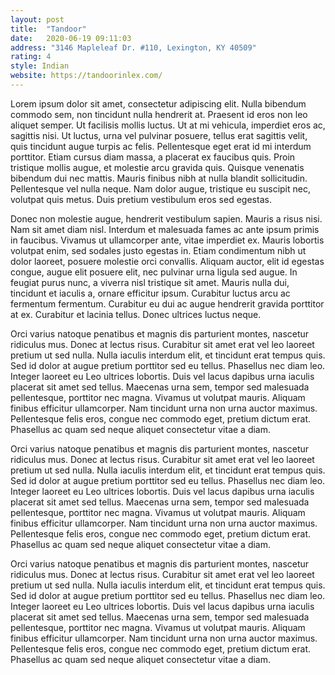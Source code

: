 ```yaml
---
layout: post
title:  "Tandoor"
date:   2020-06-19 09:11:03
address: "3146 Mapleleaf Dr. #110, Lexington, KY 40509"
rating: 4
style: Indian
website: https://tandoorinlex.com/
---
```


Lorem ipsum dolor sit amet, consectetur adipiscing elit. Nulla bibendum commodo sem, non tincidunt nulla hendrerit at. Praesent id eros non leo aliquet semper. Ut facilisis mollis luctus. Ut at mi vehicula, imperdiet eros ac, sagittis nisi. Ut luctus, urna vel pulvinar posuere, tellus erat sagittis velit, quis tincidunt augue turpis ac felis. Pellentesque eget erat id mi interdum porttitor. Etiam cursus diam massa, a placerat ex faucibus quis. Proin tristique mollis augue, et molestie arcu gravida quis. Quisque venenatis bibendum dui nec mattis. Mauris finibus nibh at nulla blandit sollicitudin. Pellentesque vel nulla neque. Nam dolor augue, tristique eu suscipit nec, volutpat quis metus. Duis pretium vestibulum eros sed egestas.

Donec non molestie augue, hendrerit vestibulum sapien. Mauris a risus nisi. Nam sit amet diam nisl. Interdum et malesuada fames ac ante ipsum primis in faucibus. Vivamus ut ullamcorper ante, vitae imperdiet ex. Mauris lobortis volutpat enim, sed sodales justo egestas in. Etiam condimentum nibh ut dolor laoreet, posuere molestie orci convallis. Aliquam auctor, elit id egestas congue, augue elit posuere elit, nec pulvinar urna ligula sed augue. In feugiat purus nunc, a viverra nisl tristique sit amet. Mauris nulla dui, tincidunt et iaculis a, ornare efficitur ipsum. Curabitur luctus arcu ac fermentum fermentum. Curabitur eu dui ac augue hendrerit gravida porttitor at ex. Curabitur et lacinia tellus. Donec ultrices luctus neque.

Orci varius natoque penatibus et magnis dis parturient montes, nascetur ridiculus mus. Donec at lectus risus. Curabitur sit amet erat vel leo laoreet pretium ut sed nulla. Nulla iaculis interdum elit, et tincidunt erat tempus quis. Sed id dolor at augue pretium porttitor sed eu tellus. Phasellus nec diam leo. Integer laoreet eu Leo ultrices lobortis. Duis vel lacus dapibus urna iaculis placerat sit amet sed tellus. Maecenas urna sem, tempor sed malesuada pellentesque, porttitor nec magna. Vivamus ut volutpat mauris. Aliquam finibus efficitur ullamcorper. Nam tincidunt urna non urna auctor maximus. Pellentesque felis eros, congue nec commodo eget, pretium dictum erat. Phasellus ac quam sed neque aliquet consectetur vitae a diam.

Orci varius natoque penatibus et magnis dis parturient montes, nascetur ridiculus mus. Donec at lectus risus. Curabitur sit amet erat vel leo laoreet pretium ut sed nulla. Nulla iaculis interdum elit, et tincidunt erat tempus quis. Sed id dolor at augue pretium porttitor sed eu tellus. Phasellus nec diam leo. Integer laoreet eu Leo ultrices lobortis. Duis vel lacus dapibus urna iaculis placerat sit amet sed tellus. Maecenas urna sem, tempor sed malesuada pellentesque, porttitor nec magna. Vivamus ut volutpat mauris. Aliquam finibus efficitur ullamcorper. Nam tincidunt urna non urna auctor maximus. Pellentesque felis eros, congue nec commodo eget, pretium dictum erat. Phasellus ac quam sed neque aliquet consectetur vitae a diam.

Orci varius natoque penatibus et magnis dis parturient montes, nascetur ridiculus mus. Donec at lectus risus. Curabitur sit amet erat vel leo laoreet pretium ut sed nulla. Nulla iaculis interdum elit, et tincidunt erat tempus quis. Sed id dolor at augue pretium porttitor sed eu tellus. Phasellus nec diam leo. Integer laoreet eu Leo ultrices lobortis. Duis vel lacus dapibus urna iaculis placerat sit amet sed tellus. Maecenas urna sem, tempor sed malesuada pellentesque, porttitor nec magna. Vivamus ut volutpat mauris. Aliquam finibus efficitur ullamcorper. Nam tincidunt urna non urna auctor maximus. Pellentesque felis eros, congue nec commodo eget, pretium dictum erat. Phasellus ac quam sed neque aliquet consectetur vitae a diam.
